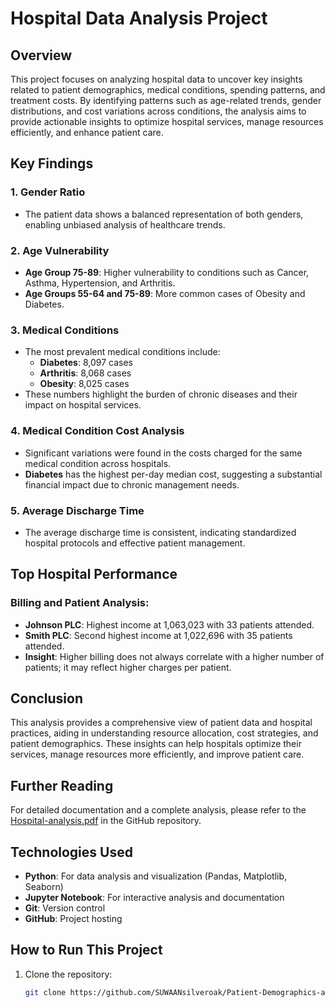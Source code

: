 # Hospital Data Analysis Project

## Overview
This project focuses on analyzing hospital data to uncover key insights related to patient demographics, medical conditions, spending patterns, and treatment costs. By identifying patterns such as age-related trends, gender distributions, and cost variations across conditions, the analysis aims to provide actionable insights to optimize hospital services, manage resources efficiently, and enhance patient care.

## Key Findings
### 1. Gender Ratio
- The patient data shows a balanced representation of both genders, enabling unbiased analysis of healthcare trends.

### 2. Age Vulnerability
- **Age Group 75-89**: Higher vulnerability to conditions such as Cancer, Asthma, Hypertension, and Arthritis.
- **Age Groups 55-64 and 75-89**: More common cases of Obesity and Diabetes.

### 3. Medical Conditions
- The most prevalent medical conditions include:
  - **Diabetes**: 8,097 cases
  - **Arthritis**: 8,068 cases
  - **Obesity**: 8,025 cases
- These numbers highlight the burden of chronic diseases and their impact on hospital services.

### 4. Medical Condition Cost Analysis
- Significant variations were found in the costs charged for the same medical condition across hospitals.
- **Diabetes** has the highest per-day median cost, suggesting a substantial financial impact due to chronic management needs.

### 5. Average Discharge Time
- The average discharge time is consistent, indicating standardized hospital protocols and effective patient management.

## Top Hospital Performance
### Billing and Patient Analysis:
- **Johnson PLC**: Highest income at 1,063,023 with 33 patients attended.
- **Smith PLC**: Second highest income at 1,022,696 with 35 patients attended.
- **Insight**: Higher billing does not always correlate with a higher number of patients; it may reflect higher charges per patient.

## Conclusion
This analysis provides a comprehensive view of patient data and hospital practices, aiding in understanding resource allocation, cost strategies, and patient demographics. These insights can help hospitals optimize their services, manage resources more efficiently, and improve patient care.

## Further Reading
For detailed documentation and a complete analysis, please refer to the [Hospital-analysis.pdf](https://github.com/SUWAANsilveroak/Patient-Demographics-and-Service-Utilization-Analysis/blob/master/Hospital-analysis.pdf) in the GitHub repository.

## Technologies Used
- **Python**: For data analysis and visualization (Pandas, Matplotlib, Seaborn)
- **Jupyter Notebook**: For interactive analysis and documentation
- **Git**: Version control
- **GitHub**: Project hosting

## How to Run This Project
1. Clone the repository:
   ```bash
   git clone https://github.com/SUWAANsilveroak/Patient-Demographics-and-Service-Utilization-Analysis.git
